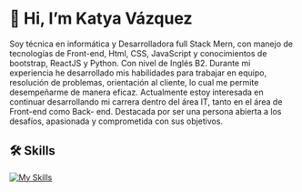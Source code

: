 
# 👋 Hi, I’m Katya Vázquez
Soy técnica en informática y Desarrolladora  full Stack Mern, con manejo de tecnologías de Front-end, Html, CSS, JavaScript y conocimientos de bootstrap, ReactJS y  Python. Con nivel de Inglés B2.  Durante mi experiencia he desarrollado mis habilidades para trabajar en equipo, resolución de problemas, orientación al cliente, lo cual me permite desempeñarme de manera eficaz. Actualmente estoy interesada en continuar desarrollando mi carrera dentro del área IT, tanto en el área de Front-end como Back- end. Destacada por ser una persona abierta a los desafíos, apasionada y comprometida con sus
objetivos.

## 🛠 Skills
[![My Skills](https://skillicons.dev/icons?i=html,css,js,react,bootstrap,express,nodejs,py,mongodb,git,vscode,postman,github)](https://skillicons.dev)

##
